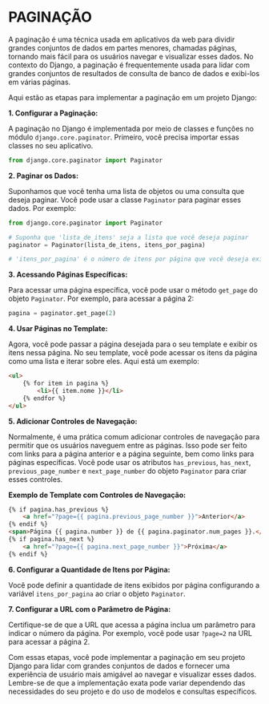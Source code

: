 # PAGINAÇÃO
A paginação é uma técnica usada em aplicativos da web para dividir grandes conjuntos de dados em partes menores, chamadas páginas, tornando mais fácil para os usuários navegar e visualizar esses dados. No contexto do Django, a paginação é frequentemente usada para lidar com grandes conjuntos de resultados de consulta de banco de dados e exibi-los em várias páginas.

Aqui estão as etapas para implementar a paginação em um projeto Django:

**1. Configurar a Paginação:**

A paginação no Django é implementada por meio de classes e funções no módulo `django.core.paginator`. Primeiro, você precisa importar essas classes no seu aplicativo.

```python
from django.core.paginator import Paginator
```

**2. Paginar os Dados:**

Suponhamos que você tenha uma lista de objetos ou uma consulta que deseja paginar. Você pode usar a classe `Paginator` para paginar esses dados. Por exemplo:

```python
from django.core.paginator import Paginator

# Suponha que 'lista_de_itens' seja a lista que você deseja paginar
paginator = Paginator(lista_de_itens, itens_por_pagina)

# 'itens_por_pagina' é o número de itens por página que você deseja exibir
```

**3. Acessando Páginas Específicas:**

Para acessar uma página específica, você pode usar o método `get_page` do objeto `Paginator`. Por exemplo, para acessar a página 2:

```python
pagina = paginator.get_page(2)
```

**4. Usar Páginas no Template:**

Agora, você pode passar a página desejada para o seu template e exibir os itens nessa página. No seu template, você pode acessar os itens da página como uma lista e iterar sobre eles. Aqui está um exemplo:

```html
<ul>
    {% for item in pagina %}
        <li>{{ item.nome }}</li>
    {% endfor %}
</ul>
```

**5. Adicionar Controles de Navegação:**

Normalmente, é uma prática comum adicionar controles de navegação para permitir que os usuários naveguem entre as páginas. Isso pode ser feito com links para a página anterior e a página seguinte, bem como links para páginas específicas. Você pode usar os atributos `has_previous`, `has_next`, `previous_page_number` e `next_page_number` do objeto `Paginator` para criar esses controles.

**Exemplo de Template com Controles de Navegação:**

```html
{% if pagina.has_previous %}
    <a href="?page={{ pagina.previous_page_number }}">Anterior</a>
{% endif %}
<span>Página {{ pagina.number }} de {{ pagina.paginator.num_pages }}.</span>
{% if pagina.has_next %}
    <a href="?page={{ pagina.next_page_number }}">Próxima</a>
{% endif %}
```

**6. Configurar a Quantidade de Itens por Página:**

Você pode definir a quantidade de itens exibidos por página configurando a variável `itens_por_pagina` ao criar o objeto `Paginator`.

**7. Configurar a URL com o Parâmetro de Página:**

Certifique-se de que a URL que acessa a página inclua um parâmetro para indicar o número da página. Por exemplo, você pode usar `?page=2` na URL para acessar a página 2.

Com essas etapas, você pode implementar a paginação em seu projeto Django para lidar com grandes conjuntos de dados e fornecer uma experiência de usuário mais amigável ao navegar e visualizar esses dados. Lembre-se de que a implementação exata pode variar dependendo das necessidades do seu projeto e do uso de modelos e consultas específicos.